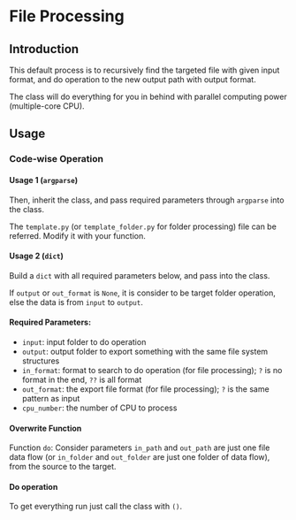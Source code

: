 # File Processing
## Introduction
This default process is to recursively find the targeted file with given input format, and do operation to the new output path with output format.

The class will do everything for you in behind with parallel computing power (multiple-core CPU).
## Usage
### Code-wise Operation
#### Usage 1 (`argparse`)
Then, inherit the class, and pass required parameters through `argparse` into the class.

The `template.py` (or `template_folder.py` for folder processing) file can be referred. Modify it with your function.
#### Usage 2 (`dict`)
Build a `dict` with all required parameters below, and pass into the class.

If `output` or `out_format` is `None`, it is consider to be target folder operation, else the data is from `input` to `output`.
#### Required Parameters:
* `input`: input folder to do operation
* `output`: output folder to export something with the same file system structures
* `in_format`: format to search to do operation (for file processing); `?` is no format in the end, `??` is all format
* `out_format`: the export file format (for file processing); `?` is the same pattern as input
* `cpu_number`: the number of CPU to process
#### Overwrite Function
Function `do`:
Consider parameters `in_path` and `out_path` are just one file data flow (or `in_folder` and `out_folder` are just one folder of data flow), from the source to the target.
#### Do operation
To get everything run just call the class with `()`.

